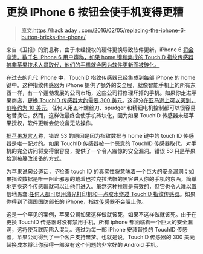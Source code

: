 # 更换 IPhone 6 按钮会使手机变得更糟

> 原文:[https://hack aday . com/2016/02/05/replacing-the-iphone-6-button-bricks-the-phone/](https://hackaday.com/2016/02/05/replacing-the-iphone-6-button-bricks-the-phone/)

来自《卫报》的消息称，由于未经授权的硬件更换导致软件更新，iPhone 6 [将会崩溃。数千名 iPhone 6 用户声称，如果 home 键和集成的 TouchID 指纹传感器被非苹果技术人员取代，他们的手机就会因为软件更新而被砖化。](http://www.theguardian.com/money/2016/feb/05/error-53-apple-iphone-software-update-handset-worthless-third-party-repair)

在过去的几代 iPhone 中，TouchID 指纹传感器已经集成到每部 iPhone 的 home 键中。这种指纹传感器为 iPhone 提供了额外的安全层，就像智能手机上的所有东西一样，有一个蓬勃发展的公司市场，这些公司将修理坏掉的手机。如果你走进苹果商店，[更换 TouchID 传感器大约需要 300 美元](https://www.apple.com/support/iphone/repair/other/)。这部分[在亚马逊上可以买到，价格约为 10 美元](http://www.amazon.com/6S-Homebutton-installed-assembly-screwdrivers/dp/B018SLJOTA/)，任何人用五叶螺丝刀、spudger 和精细电机控制都可以很容易地替换它。然而，这样做最终会使手机砖块化，因为如果 TouchID 传感器未经苹果授权，软件更新会使设备无法操作。

[据苹果发言人](http://www.macrumors.com/2016/02/05/error-53-home-button-iphone-brick/)称，错误 53 的原因是因为指纹数据与 home 键中的 touch ID 传感器是唯一配对的。如果 TouchID 传感器被一个恶意的 TouchID 传感器取代，对手机的完全访问将变得很容易，提供了一个令人震惊的安全漏洞。错误 53 只是苹果检测被篡改设备的方式。

为苹果说句公道话，*不*检查 touch ID 的真实性将意味着一个巨大的安全漏洞；如果指纹数据是唯一阻止邪恶的戴着巴拉克拉法帽的黑客进入你的手机的东西，简单地更换这个传感器就可以让他们进入。虽然这种推理是有效的，但它也令人难以置信地愚蠢:[任何人都可以用激光打印机和一点胶水绕过 TouchID 指纹传感器](https://blog.lookout.com/blog/2013/09/23/why-i-hacked-apples-touchid-and-still-think-it-is-awesome/)。如果你得到了德国国防部长的 iPhone，[指纹传感器不会阻止你](http://www.theguardian.com/technology/2014/dec/30/hacker-fakes-german-ministers-fingerprints-using-photos-of-her-hands)。

这是一个罕见的案例，苹果公司如果这样做就该死，如果不这样做就该死。由于在更换 TouchID 传感器时没有禁用手机，所有 iphone 都面临着一个巨大的安全漏洞，这将使互联网陷入混乱。通过为每一部 iPhone 安装替换的 TouchID 传感器，苹果公司得到了一个客户支持噩梦。也就是说，TouchID 传感器的 300 美元替换成本将让你获得一部没有这个问题的非常好的 Android 手机。